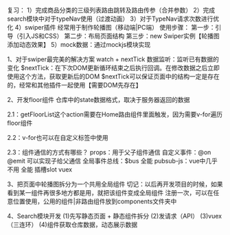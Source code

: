 复习：
1）完成商品分类的三级列表路由跳转及路由传参（合并参数）
2）完成search模块中对于typeNav使用（过渡动画）
3）对于TypeNav请求次数进行优化
4）swiper插件
经常用于制作轮播图（移动端|PC端）
使用步骤：
第一步：引导（引入JS和CSS）
第二步：布局页面结构
第三步：new Swiper实例【轮播图添加动态效果】
5）mock数据：通过mockjs模块实现


1、对于swiper最完美的解决方案
watch + nextTick
数据监听：监听已有数据的变化
$nextTick：在下次DOM更新循环结束之后执行回调。在修改数据之后立即使用这个方法，获取更新后的DOM
$nextTick可以保证页面中的结构一定是存在的，经常和其他插件一起使用【需要DOM先存在】


2、开发floor组件
仓库中的state数据格式，取决于服务器返回的数据

2.1：getFloorList这个action需要在Home路由组件里面触发，因为需要v-for遍历floor组件

2.2：v-for也可以在自定义标签中使用

2.3：组件通信的方式有哪些？
props：用于父子组件通信
自定义事件：@on @emit 可以实现子给父通信
全局事件总线：$bus 全能
pubsub-js：vue中几乎不用 全能
插槽slot
vuex


3、把页面中轮播图拆分为一个共用全局组件
切记：以后再开发项目的时候，如果看到某一组件再很多地方都是用，就把该组件变成全局组件
注册一次，可以在任意位置使用，公用的组件|非路由组件放到components文件夹中


4、Search模块开发
(1)先写静态页面 + 静态组件拆分
(2)发请求（API）
(3)vuex（三连环）
(4)组件获取仓库数据，动态展示数据